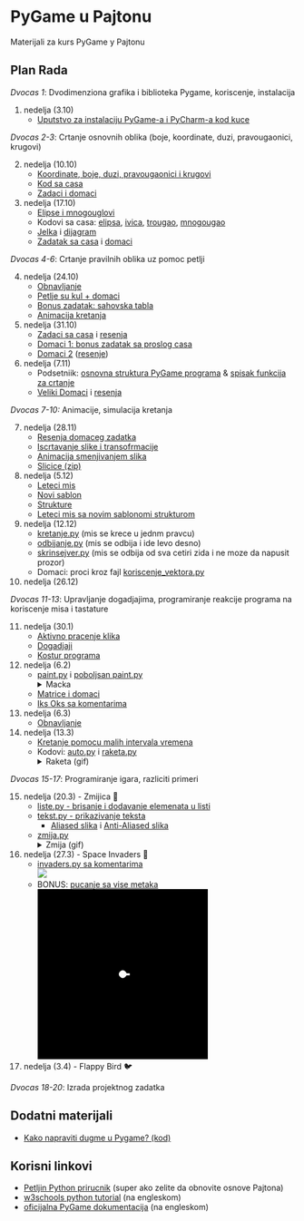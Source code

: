# PyGame u Pajtonu
Materijali za kurs PyGame у Pajtonu

## Plan Rada

*Dvocas 1*: Dvodimenziona grafika i biblioteka Pygame, koriscenje, instalacija

1. nedelja (3.10)
    * [Uputstvo za instalaciju PyGame-a i PyCharm-a kod kuce](cas_01/instalacija_kod_kuce.md)

*Dvocas 2-3*: Crtanje osnovnih oblika (boje, koordinate, duzi, pravougaonici, krugovi)  

2. nedelja (10.10)
    * [Koordinate, boje, duzi, pravougaonici i krugovi](cas_02/2_crtanje_osnovnih_oblika.md)
    * [Kod sa casa](cas_02/cas_2.py)
    * [Zadaci i domaci](cas_02/zadaci.jpg)
3. nedelja (17.10)
    * [Elipse i mnogouglovi](cas_03/3_crtanje_elipsi_mnogouglova.md)
    * Kodovi sa casa: 
      [elipsa](cas_03/elipsa.py),
      [ivica](cas_03/ivica.py),
      [trougao](cas_03/trougao.py),
      [mnogougao](cas_03/mnogougao.py)
    * [Jelka](cas_03/jelka.py) i [dijagram](cas_03/jelka.jpg)
    * [Zadatak sa casa](cas_03/zvezda.jpg) i [domaci](cas_03/3_domaci.md)

*Dvocas 4-6*: Crtanje pravilnih oblika uz pomoc petlji

4. nedelja (24.10)  
    * [Obnavljanje](cas_04/4_obnavljanje.md)
    * [Petlje su kul + domaci](cas_04/4_zadaci_i_domaci.md)
    * [Bonus zadatak: sahovska tabla](cas_04/4_bonus.md)
    * [Animacija kretanja](cas_04/4_animacija.md)
5. nedelja (31.10)
    * [Zadaci sa casa](cas_05/5_petlje_vezbanje.md) i [resenja](cas_05)
    * [Domaci 1: bonus zadatak sa proslog casa](cas_04/4_bonus.md)
    * [Domaci 2](cas_05/5_domaci.md) ([resenje](cas_05/domaci_resenje.py))
6. nedelja (7.11)
    * Podsetniik: 
   [osnovna struktura PyGame programa](cas_06/podsetnik_osnovna_struktura.md) & 
   [spisak funkcija za crtanje](cas_06/podsetnik_crtanje.md)
    * [Veliki Domaci](cas_06/6_domaci.md) i [resenja](cas_07/domaci_resenja)

*Dvocas 7-10:* Animacije, simulacija kretanja

7. nedelja (28.11)
    * [Resenja domaceg zadatka](cas_07/domaci_resenja)
    * [Iscrtavanje slike i transofrmacije](cas_07/sprite.py)
    * [Animacija smenjivanjem slika](cas_07/animirana_macka.py)
    * [Slicice (zip)](https://github.com/daniilgrbic/PyGame-u-Pajtonu/releases/download/assets/macka_puca.zip)
8. nedelja (5.12)
    * [Leteci mis](cas_08/slepi_mis_1.py)
    * [Novi sablon](cas_08/template.py)
    * [Strukture](cas_08/strukture.py)
    * [Leteci mis sa novim sablonomi strukturom](cas_08/slepi_mis_2.py)
9. nedelja (12.12)
    * [kretanje.py](cas_09/kretanje.py) (mis se krece u jednm pravcu)
    * [odbijanje.py](cas_09/odbijanje_od_zidova.py) (mis se odbija i ide levo desno)
    * [skrinsejver.py](cas_09/skrinsejver.py) (mis se odbija od sva cetiri zida i ne moze da napusit prozor)
    * Domaci: proci kroz fajl [koriscenje_vektora.py](cas_09/koriscenje_vektora.py)
10. nedelja (26.12)

*Dvocas 11-13*: Upravljanje dogadjajima, programiranje reakcije programa na koriscenje misa i tastature

11. nedelja (30.1)
    * [Aktivno pracenje klika](cas_11/get_pressed.py)
    * [Dogadjaji](cas_11/dogadjaji.py)
    * [Kostur programa](cas_08/template.py)
12. nedelja (6.2)
    * [paint.py](cas_12/paint.py) i [poboljsan paint.py](cas_12/paint_poboljsan.py) 
        <details>
            <summary>Macka</summary>
            <img src="cas_12/slika.png" style="width:250px">
        </details>
    * [Matrice i domaci](cas_12/matrice.md)
    * [Iks Oks sa komentarima](cas_12/iks_oks.py) 
13. nedelja (6.3)
    * [Obnavljanje](cas_13/tabla.jpg)
14. nedelja (13.3)
    * [Kretanje pomocu malih intervala vremena](cas_14/kretanje_delta.md)
    * Kodovi: [auto.py](cas_14/auto.py) i [raketa.py](cas_14/raketa.py)
        <details>
            <summary>Raketa (gif)</summary>
            <img src="cas_14/raketa.gif" style="height:250px">
        </details>

*Dvocas 15-17*: Programiranje igara, razliciti primeri  

15. nedelja (20.3) - Zmijica 🐍  
    * [liste.py - brisanje i dodavanje elemenata u listi](cas_15/liste.py)
    * [tekst.py - prikazivanje teksta](cas_15/tekst.py)
      * [Aliased slika](cas_15/aliased.png) i [Anti-Aliased slika](cas_15/anti-aliased.png)
    * [zmija.py](cas_15/zmija.py)
        <details>
            <summary>Zmija (gif)</summary>
            <img src="cas_15/zmija.gif" style="height:300px">
        </details>
16. nedelja (27.3) - Space Invaders 👾  
    * [invaders.py sa komentarima](cas_16/invaders.py)
        <br> <img src="cas_16/invaders.gif" style="height:300px">
    * BONUS: [pucanje sa vise metaka](cas_14/bonus.py)
        <br> <img src="cas_16/poocac.gif" style="height:300px">
17. nedelja (3.4) - Flappy Bird 🐦  

*Dvocas 18-20*: Izrada projektnog zadatka

## Dodatni materijali
* [Kako napraviti dugme u Pygame? (kod)](dodatni_materijali/dugmici.py)
 
## Korisni linkovi
* [Petljin Python prirucnik](https://petlja.org/biblioteka/r/kursevi/prirucnik-python) (super ako zelite da obnovite osnove Pajtona)
* [w3schools python tutorial](https://www.w3schools.com/python/default.asp) (na engleskom)
* [oficijalna PyGame dokumentacija](https://www.pygame.org/docs/) (na engleskom)
